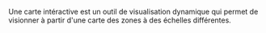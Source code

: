 Une carte intéractive est un outil de visualisation dynamique qui permet de visionner à partir d'une carte des zones à des échelles différentes.
